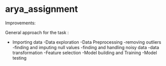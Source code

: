 # arya_assignment

Improvements:

General approach for the task :

- Importing data
-Data exploration
-Data Preprocessing
	-removing outliers
	-finding and imputing null values
	-finding and handling noisy data
	-data transformation
-Feature selection
-Model building and Training
-Model testing
